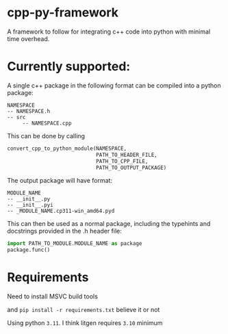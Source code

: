 # cpp-py-framework
A framework to follow for integrating c++ code into python with minimal time overhead. 

# Currently supported:
A single c++ package in the following format can be compiled into a python package:
```
NAMESPACE
-- NAMESPACE.h
-- src
     -- NAMESPACE.cpp
```

This can be done by calling 
```python
convert_cpp_to_python_module(NAMESPACE, 
                             PATH_TO_HEADER_FILE, 
                             PATH_TO_CPP_FILE,
                             PATH_TO_OUTPUT_PACKAGE)
```

The output package will have format:
```
MODULE_NAME
-- __init__.py
-- __init__.pyi
-- _MODULE_NAME.cp311-win_amd64.pyd
```

This can then be used as a normal package, including the typehints and docstrings provided in the .h header file:

```python
import PATH_TO_MODULE.MODULE_NAME as package
package.func()
```

# Requirements
Need to install MSVC build tools

and `pip install -r requirements.txt` believe it or not

Using python `3.11`. I think litgen requires `3.10` minimum